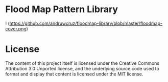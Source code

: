 # Flood Map Pattern Library

! (https://github.com/andruwcruz/floodmap-library/blob/master/floodmap-cover.png)


# License
The content of this project itself is licensed under the Creative Commons Attribution 3.0 Unported license, and the underlying source code used to format and display that content is licensed under the MIT license.
